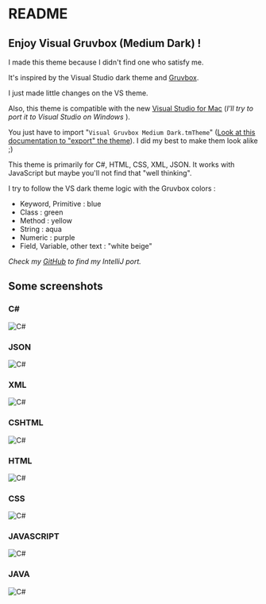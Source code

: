 # README
## Enjoy Visual Gruvbox (Medium Dark) !

I made this theme because I didn't find one who satisfy me.

It's inspired by the Visual Studio dark theme and [Gruvbox](https://github.com/morhetz/gruvbox).

I just made little changes on the VS theme.

Also, this theme is compatible with the new [Visual Studio for Mac](https://www.visualstudio.com/vs/visual-studio-mac/)  (*I'll try to port it to Visual Studio on Windows* ).

You just have to import "`Visual Gruvbox Medium Dark.tmTheme`" ([Look at this documentation to "export" the theme](https://code.visualstudio.com/docs/extensions/yocode#_your-extensions-folder)). I did my best to make them look alike ;)

This theme is primarily for C#, HTML, CSS, XML, JSON. It works with JavaScript but maybe you'll not find that "well thinking".

I try to follow the VS dark theme logic with the Gruvbox colors : 
* Keyword, Primitive : blue
* Class : green
* Method : yellow
* String : aqua
* Numeric : purple
* Field, Variable, other text : "white beige"

*Check my [GitHub](https://github.com/rphlmr/) to find my IntelliJ port.* 

## Some screenshots
### C#
![C#](img/csharp.png)

### JSON
![C#](img/json.png)

### XML
![C#](img/xml.png)

### CSHTML
![C#](img/cshtml.png)

### HTML
![C#](img/html.png)

### CSS
![C#](img/CSS.png)

### JAVASCRIPT
![C#](img/js.png)

### JAVA
![C#](img/java.png)